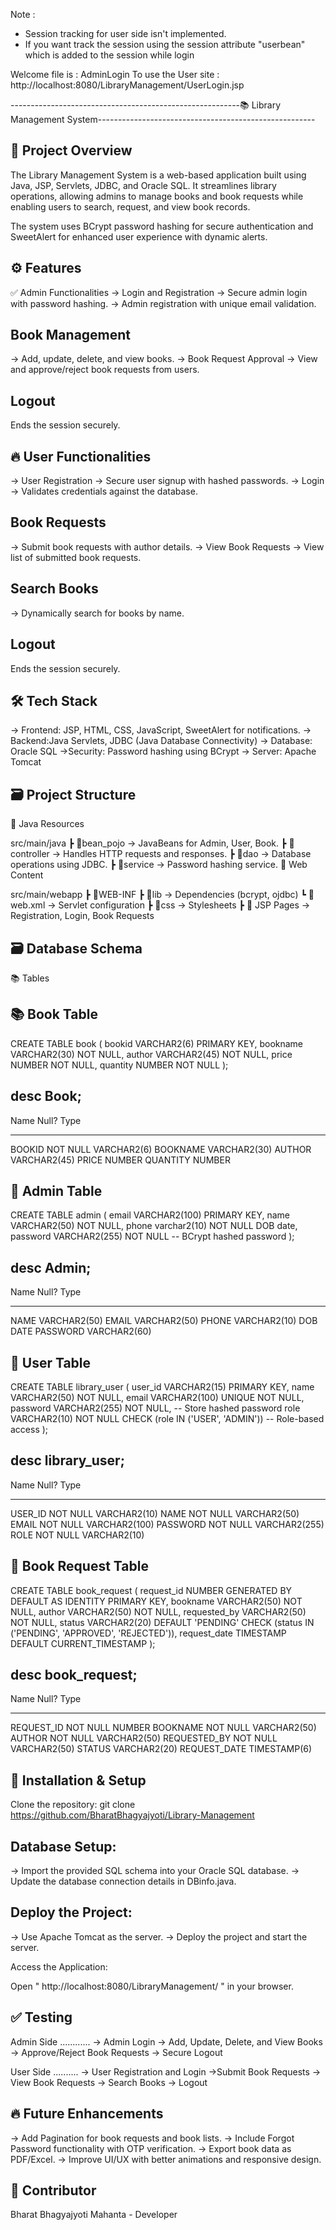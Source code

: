 Note :
- Session tracking for user side isn't implemented.
- If you want track the session using the session attribute "userbean" which is added to the session while login


Welcome file is : AdminLogin
To use the User site : http://localhost:8080/LibraryManagement/UserLogin.jsp


---------------------------------------------------------📚 Library Management System------------------------------------------------------

🚀 Project Overview
--------------------
The Library Management System is a web-based application built using Java, JSP, Servlets, JDBC, and Oracle SQL. It streamlines library operations, allowing admins to manage books and book requests while enabling users to search, request, and view book records.

The system uses BCrypt password hashing for secure authentication and SweetAlert for enhanced user experience with dynamic alerts.

⚙️ Features
------------
✅ Admin Functionalities
-> Login and Registration
-> Secure admin login with password hashing.
-> Admin registration with unique email validation.

Book Management
---------------
-> Add, update, delete, and view books.
-> Book Request Approval
-> View and approve/reject book requests from users.

**Logout**
-----------
Ends the session securely.

🔥 User Functionalities
------------------------
-> User Registration
-> Secure user signup with hashed passwords.
-> Login
-> Validates credentials against the database.

Book Requests
-------------
-> Submit book requests with author details.
-> View Book Requests
-> View list of submitted book requests.

Search Books
------------
-> Dynamically search for books by name.

Logout
------
Ends the session securely.

🛠️ Tech Stack
---------------
-> Frontend: JSP, HTML, CSS, JavaScript, SweetAlert for notifications.
-> Backend:Java Servlets, JDBC (Java Database Connectivity)
-> Database: Oracle SQL
->Security: Password hashing using BCrypt
-> Server: Apache Tomcat

🗃️ Project Structure
---------------------
📁 Java Resources

src/main/java
 ┣ 📁bean_pojo            → JavaBeans for Admin, User, Book.
 ┣ 📁controller           → Handles HTTP requests and responses.
 ┣ 📁dao                  → Database operations using JDBC.
 ┣ 📁service              → Password hashing service.
📁 Web Content

src/main/webapp
 ┣ 📁WEB-INF
    ┣ 📁lib               → Dependencies (bcrypt, ojdbc)
    ┗ 📄 web.xml          → Servlet configuration
 ┣ 📁css                  → Stylesheets
 ┣ 📄 JSP Pages           → Registration, Login, Book Requests


🗃️ Database Schema
-----------------
📚 Tables

📚 Book Table
---------------
CREATE TABLE book (
    bookid VARCHAR2(6) PRIMARY KEY,
    bookname VARCHAR2(30) NOT NULL,
    author VARCHAR2(45) NOT NULL,
    price NUMBER NOT NULL,
    quantity NUMBER NOT NULL
);

desc Book;
-----------
 Name                    Null?    Type
 ----------------------- -------- ----------------
 BOOKID                  NOT NULL VARCHAR2(6)
 BOOKNAME                         VARCHAR2(30)
 AUTHOR                           VARCHAR2(45)
 PRICE                            NUMBER
 QUANTITY                         NUMBER




👤 Admin Table
---------------
CREATE TABLE admin (
    email VARCHAR2(100) PRIMARY KEY,
    name VARCHAR2(50) NOT NULL,
    phone varchar2(10) NOT NULL
    DOB date,
    password VARCHAR2(255) NOT NULL  -- BCrypt hashed password
);


desc Admin;
------------
 Name                    Null?    Type
 ----------------------- -------- ----------------
 NAME                             VARCHAR2(50)
 EMAIL                            VARCHAR2(50)
 PHONE                            VARCHAR2(10)
 DOB                              DATE
 PASSWORD                         VARCHAR2(60)


👥 User Table
----------------
CREATE TABLE library_user (
    user_id VARCHAR2(15) PRIMARY KEY,
    name VARCHAR2(50) NOT NULL,
    email VARCHAR2(100) UNIQUE NOT NULL,
    password VARCHAR2(255) NOT NULL, -- Store hashed password
    role VARCHAR2(10) NOT NULL CHECK (role IN ('USER', 'ADMIN')) -- Role-based access
);


desc library_user;
-------------------
 Name                                      Null?    Type
 ----------------------------------------- -------- ----------------------------
 USER_ID                                   NOT NULL VARCHAR2(10)
 NAME                                      NOT NULL VARCHAR2(50)
 EMAIL                                     NOT NULL VARCHAR2(100)
 PASSWORD                                  NOT NULL VARCHAR2(255)
 ROLE                                      NOT NULL VARCHAR2(10)



📄 Book Request Table
-----------------------
CREATE TABLE book_request (
  request_id NUMBER GENERATED BY DEFAULT AS IDENTITY PRIMARY KEY,
  bookname VARCHAR2(50) NOT NULL,
  author VARCHAR2(50) NOT NULL,
  requested_by VARCHAR2(50) NOT NULL,
  status VARCHAR2(20) DEFAULT 'PENDING' CHECK (status IN ('PENDING', 'APPROVED', 'REJECTED')),
  request_date TIMESTAMP DEFAULT CURRENT_TIMESTAMP
  );

 desc book_request;
 ------------------------
 Name                                      Null?    Type
 ----------------------------------------- -------- ----------------------------
 REQUEST_ID                                NOT NULL NUMBER
 BOOKNAME                                  NOT NULL VARCHAR2(50)
 AUTHOR                                    NOT NULL VARCHAR2(50)
 REQUESTED_BY                              NOT NULL VARCHAR2(50)
 STATUS                                             VARCHAR2(20)
 REQUEST_DATE                                       TIMESTAMP(6)




🚀 Installation & Setup
-------------------------
Clone the repository: git clone https://github.com/BharatBhagyajyoti/Library-Management

Database Setup:
--------------
-> Import the provided SQL schema into your Oracle SQL database.
-> Update the database connection details in DBinfo.java.

Deploy the Project:
-------------------
-> Use Apache Tomcat as the server.
-> Deploy the project and start the server.

Access the Application:

Open " http://localhost:8080/LibraryManagement/ " in your browser.

✅ Testing
-----------
Admin Side
............
-> Admin Login
-> Add, Update, Delete, and View Books
-> Approve/Reject Book Requests
-> Secure Logout

User Side
..........
-> User Registration and Login
->Submit Book Requests
-> View Book Requests
-> Search Books
-> Logout

🔥 Future Enhancements
-----------------------
-> Add Pagination for book requests and book lists.
-> Include Forgot Password functionality with OTP verification.
-> Export book data as PDF/Excel.
-> Improve UI/UX with better animations and responsive design.

🚀 Contributor
---------------
Bharat Bhagyajyoti Mahanta - Developer
